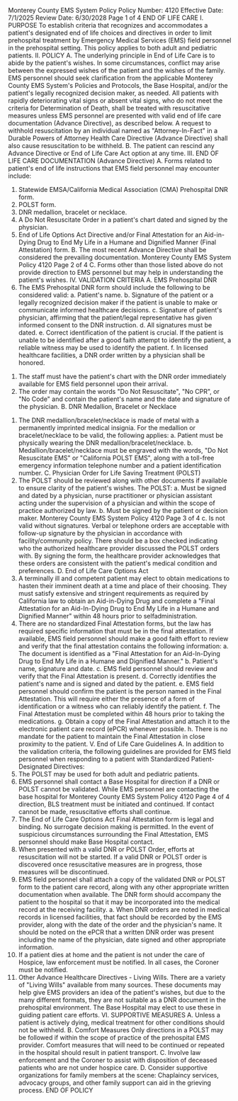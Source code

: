 Monterey County EMS System Policy
Policy Number: 4120
Effective Date: 7/1/2025
Review Date: 6/30/2028
Page 1 of 4
END OF LIFE CARE
I. PURPOSE
To establish criteria that recognizes and accommodates a patient's designated end of life
choices and directives in order to limit prehospital treatment by Emergency Medical Services
(EMS) field personnel in the prehospital setting. This policy applies to both adult and
pediatric patients.
II. POLICY
A. The underlying principle in End of Life Care is to abide by the patient's wishes. In some
circumstances, conflict may arise between the expressed wishes of the patient and the
wishes of the family. EMS personnel should seek clarification from the applicable
Monterey County EMS System's Policies and Protocols, the Base Hospital, and/or the
patient's legally recognized decision maker, as needed.
All patients with rapidly deteriorating vital signs or absent vital signs, who do not meet
the criteria for Determination of Death, shall be treated with resuscitative measures
unless EMS personnel are presented with valid end of life care documentation (Advance
Directive), as described below. A request to withhold resuscitation by an individual
named as "Attorney-In-Fact" in a Durable Powers of Attorney Health Care Directive
(Advance Directive) shall also cause resuscitation to be withheld.
B. The patient can rescind any Advance Directive or End of Life Care Act option at any
time.
III. END OF LIFE CARE DOCUMENTATION (Advance Directive)
A. Forms related to patient's end of life instructions that EMS field personnel may encounter
include:
1. Statewide EMSA/California Medical Association (CMA) Prehospital DNR form.
2. POLST form.
3. DNR medallion, bracelet or necklace.
4. A Do Not Resuscitate Order in a patient's chart dated and signed by the
physician.
5. End of Life Options Act Directive and/or Final Attestation for an Aid-in-Dying
Drug to End My Life in a Humane and Dignified Manner (Final Attestation)
form.
B. The most recent Advance Directive shall be considered the prevailing documentation.
Monterey County EMS System Policy 4120
Page 2 of 4
C. Forms other than those listed above do not provide direction to EMS personnel but may
help in understanding the patient's wishes.
IV. VALIDATION CRITERIA
A. EMS Prehospital DNR
1. The EMS Prehospital DNR form should include the following to be considered
valid:
a. Patient's name.
b. Signature of the patient or a legally recognized decision maker if the
patient is unable to make or communicate informed healthcare decisions.
c. Signature of patient's physician, affirming that the patient/legal
representative has given informed consent to the DNR instruction.
d. All signatures must be dated.
e. Correct identification of the patient is crucial. If the patient is unable to be
identified after a good faith attempt to identify the patient, a reliable
witness may be used to identify the patient.
f. In licensed healthcare facilities, a DNR order written by a physician shall
be honored.
1) The staff must have the patient's chart with the DNR order
immediately available for EMS field personnel upon their arrival.
2) The order may contain the words "Do Not Resuscitate", "No
CPR", or "No Code" and contain the patient's name and the date
and signature of the physician.
B. DNR Medallion, Bracelet or Necklace
1. The DNR medallion/bracelet/necklace is made of metal with a permanently
imprinted medical insignia. For the medallion or bracelet/necklace to be valid,
the following applies:
a. Patient must be physically wearing the DNR medallion/bracelet/necklace.
b. Medallion/bracelet/necklace must be engraved with the words, "Do Not
Resuscitate EMS" or "California POLST EMS", along with a toll-free
emergency information telephone number and a patient identification
number.
C. Physician Order for Life Saving Treatment (POLST)
1. The POLST should be reviewed along with other documents if available to ensure
clarity of the patient's wishes. The POLST:
a. Must be signed and dated by a physician, nurse practitioner or physician
assistant acting under the supervision of a physician and within the scope
of practice authorized by law.
b. Must be signed by the patient or decision maker.
Monterey County EMS System Policy 4120
Page 3 of 4
c. Is not valid without signatures. Verbal or telephone orders are acceptable
with follow-up signature by the physician in accordance with
facility/community policy. There should be a box checked indicating who
the authorized healthcare provider discussed the POLST orders with. By
signing the form, the healthcare provider acknowledges that these orders
are consistent with the patient's medical condition and preferences.
D. End of Life Care Options Act
1. A terminally ill and competent patient may elect to obtain medications to hasten
their imminent death at a time and place of their choosing. They must satisfy
extensive and stringent requirements as required by California law to obtain an
Aid-in-Dying Drug and complete a "Final Attestation for an Aid-In-Dying Drug
to End My Life in a Humane and Dignified Manner" within 48 hours prior to selfadministration.
2. There are no standardized Final Attestation forms, but the law has required
specific information that must be in the final attestation. If available, EMS field
personnel should make a good faith effort to review and verify that the final
attestation contains the following information:
a. The document is identified as a "Final Attestation for an Aid-In-Dying
Drug to End My Life in a Humane and Dignified Manner."
b. Patient's name, signature and date.
c. EMS field personnel should review and verify that the Final Attestation is
present.
d. Correctly identifies the patient's name and is signed and dated by the
patient.
e. EMS field personnel should confirm the patient is the person named in the
Final Attestation. This will require either the presence of a form of
identification or a witness who can reliably identify the patient.
f. The Final Attestation must be completed within 48 hours prior to taking
the medications.
g. Obtain a copy of the Final Attestation and attach it to the electronic patient
care record (ePCR) whenever possible.
h. There is no mandate for the patient to maintain the Final Attestation in
close proximity to the patient.
V. End of Life Care Guidelines
A. In addition to the validation criteria, the following guidelines are provided for EMS field
personnel when responding to a patient with Standardized Patient-Designated Directives:
1. The POLST may be used for both adult and pediatric patients.
2. EMS personnel shall contact a Base Hospital for direction if a DNR or POLST
cannot be validated. While EMS personnel are contacting the base hospital for 
Monterey County EMS System Policy 4120
Page 4 of 4
direction, BLS treatment must be initiated and continued. If contact cannot be
made, resuscitative efforts shall continue.
3. The End of Life Care Options Act Final Attestation form is legal and binding. No
surrogate decision making is permitted. In the event of suspicious circumstances
surrounding the Final Attestation, EMS personnel should make Base Hospital
contact.
4. When presented with a valid DNR or POLST Order, efforts at resuscitation will
not be started. If a valid DNR or POLST order is discovered once resuscitative
measures are in progress, those measures will be discontinued.
5. EMS field personnel shall attach a copy of the validated DNR or POLST form to
the patient care record, along with any other appropriate written documentation
when available. The DNR form should accompany the patient to the hospital so
that it may be incorporated into the medical record at the receiving facility.
a. When DNR orders are noted in medical records in licensed facilities, that
fact should be recorded by the EMS provider, along with the date of the
order and the physician's name. It should be noted on the ePCR that a
written DNR order was present including the name of the physician, date
signed and other appropriate information.
6. If a patient dies at home and the patient is not under the care of Hospice, law
enforcement must be notified. In all cases, the Coroner must be notified.
7. Other Advance Healthcare Directives - Living Wills. There are a variety of
"Living Wills" available from many sources. These documents may help give
EMS providers an idea of the patient's wishes, but due to the many different
formats, they are not suitable as a DNR document in the prehospital environment.
The Base Hospital may elect to use these in guiding patient care efforts.
VI. SUPPORTIVE MEASURES
A. Unless a patient is actively dying, medical treatment for other conditions should not be
withheld.
B. Comfort Measures Only directions in a POLST may be followed if within the scope of
practice of the prehospital EMS provider. Comfort measures that will need to be
continued or repeated in the hospital should result in patient transport.
C. Involve law enforcement and the Coroner to assist with disposition of deceased patients
who are not under hospice care.
D. Consider supportive organizations for family members at the scene: Chaplaincy services,
advocacy groups, and other family support can aid in the grieving process.
END OF POLICY

